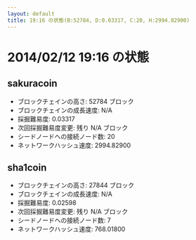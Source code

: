 ```yaml
---
layout: default
title: 19:16 の状態(B:52784, D:0.03317, C:20, H:2994.82900)
---
```

# 2014/02/12 19:16 の状態

## sakuracoin
* ブロックチェインの高さ: 52784 ブロック
* ブロックチェインの成長速度: N/A
* 採掘難易度: 0.03317
* 次回採掘難易度変更: 残り N/A ブロック
* シードノードへの接続ノード数: 20
* ネットワークハッシュ速度: 2994.82900

## sha1coin
* ブロックチェインの高さ: 27844 ブロック
* ブロックチェインの成長速度: N/A
* 採掘難易度: 0.02598
* 次回採掘難易度変更: 残り N/A ブロック
* シードノードへの接続ノード数: 7
* ネットワークハッシュ速度: 768.01800